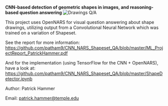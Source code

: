 **CNN-based detection of geometric shapes in images, and reasoning-based question answering**
![Drawings Q/A](https://user-images.githubusercontent.com/8284677/71530350-447cbe80-28e1-11ea-9005-55973219c19e.png)

This project uses OpenNARS for visual question answering about shape drawings, utilizing output from a Convolutional Neural Network which was trained on a variation of Shapeset.

See the report for more information: https://github.com/patham9/CNN_NARS_Shapeset_QA/blob/master/ML_ProjectReport_PatrickHammer.pdf

And for the implementation (using TensorFlow for the CNN + OpenNARS), have a look at: https://github.com/patham9/CNN_NARS_Shapeset_QA/blob/master/ShapeDetector.ipynb

Author: Patrick Hammer

Email: patrick.hammer@temple.edu
